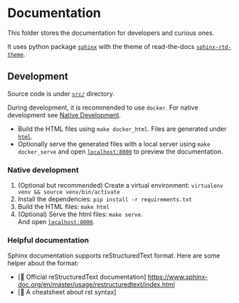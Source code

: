 # Documentation

This folder stores the documentation for developers and curious ones.

It uses python package [`sphinx`](https://www.sphinx-doc.org) with the theme of read-the-docs [`sphinx-rtd-theme`](https://sphinx-rtd-theme.readthedocs.io/).

## Development

Source code is under [`src/`](src/) directory.

During development, it is recommended to use `docker`. For native development see [Native Development](#native-development).

* Build the HTML files using `make docker_html`. Files are generated under [`html`](html/).
* Optionally serve the generated files with a local server using `make docker_serve` and open [`localhost:8000`](http://localhost:8000/) to preview the documentation.

### Native development

1. (Optional but recommended) Create a virtual environment: `virtualenv venv && source venv/bin/activate`
2. Install the dependencies: `pip install -r requirements.txt`
3. Build the HTML files: `make html`
4. (Optional) Serve the html files: `make serve`. \
    And open [`localhost:8000`](http://localhost:8000/).

### Helpful documentation

Sphinx documentation supports reStructuredText format. Here are some helper about the format:
- [📖 Official reStructuredText documentation] https://www.sphinx-doc.org/en/master/usage/restructuredtext/index.html
- [📃 A cheatsheet about rst syntax]
